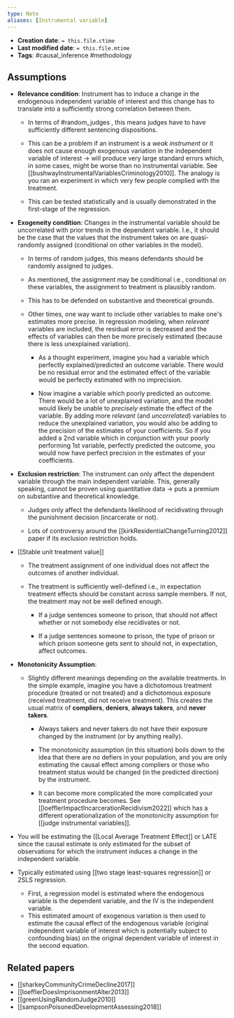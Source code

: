 ```yaml
---
type: Note
aliases: [Instrumental variable]
---
```


* **Creation date**: `= this.file.ctime`
* **Last modified date**: `= this.file.mtime`
* **Tags**: #causal_inference #methodology 

## Assumptions

* **Relevance condition**: Instrument has to induce a change in the endogenous independent variable of interest and this change has to translate into a sufficiently strong correlation between them.

	* In terms of #random_judges , this means judges have to have sufficiently different sentencing dispositions.

	* This can be a problem if an instrument is a *weak instrument* or it does not cause enough exogenous variation in the independent variable of interest -> will produce very large standard errors which, in some cases, might be worse than no instrumental variable. See [[bushwayInstrumentalVariablesCriminology2010]]. The analogy is you ran an experiment in which very few people complied with the treatment.
	  
	* This can be tested statistically and is usually demonstrated in the first-stage of the regression. 
	
* **Exogeneity condition**: Changes in the instrumental variable should be uncorrelated with prior trends in the dependent variable. I.e., it should be the case that the values that the instrument takes on are quasi-randomly assigned (conditional on other variables in the model).
  
	* In terms of random judges, this means defendants should be randomly assigned to judges.
	  
	* As mentioned, the assignment may be conditional i.e., conditional on these variables, the assignment to treatment is plausibly random.
	  
	* This has to be defended on substantive and theoretical grounds. 
	  
	* Other times, one way want to include other variables to make one's estimates more precise. In regression modeling, when *relevant* variables are included, the residual error is decreased and the effects of variables can then be more precisely estimated (because there is less unexplained variation).
	  
		* As a thought experiment, imagine you had a variable which perfectly explained/predicted an outcome variable. There would be no residual error and the estimated effect of the variable would be perfectly estimated with no imprecision.
		  
		* Now imagine a variable which poorly predicted an outcome. There would be a lot of unexplained variation, and the model would likely be unable to *precisely* estimate the effect of the variable. By adding more *relevant* (and *uncorrelated*) variables to reduce the unexplained variation, you would also be adding to the precision of the estimates of your coefficients. So if you added a 2nd variable which in conjunction with your poorly performing 1st variable, perfectly predicted the outcome, you would now have perfect precision in the estimates of your coefficients. 
	
* **Exclusion restriction**: The instrument can only affect the dependent variable through the main independent variable.  This, generally speaking, cannot be proven using quantitative data -> puts a premium on substantive and theoretical knowledge.
  
	* Judges only affect the defendants likelihood of recidivating through the punishment decision (incarcerate or not).
	  
	* Lots of controversy around the [[kirkResidentialChangeTurning2012]] paper if its exclusion restriction holds. 

* [[Stable unit treatment value]]
  
	* The treatment assignment of one individual does not affect the outcomes of another individual.
	  
	* The treatment is sufficiently well-defined i.e., in expectation treatment effects should be constant across sample members. If not, the treatment may not be well defined enough.
	  
		* If a judge sentences someone to prison, that should not affect whether or not somebody else recidivates or not.
		  
		* If a judge sentences someone to prison, the type of prison or which prison someone gets sent to should not, in expectation, affect outcomes.
	
* **Monotonicity Assumption**:
	* Slightly different meanings depending on the available treatments. In the simple example, imagine you have a dichotomous treatment procedure (treated or not treated) and a dichotomous exposure (received treatment, did not receive treatment). This creates the usual matrix of **compliers**, **deniers**, **always takers**, and **never takers**.
	  
		* Always takers and never takers do not have their exposure changed by the instrument (or by anything really).
		  
		* The monotonicity assumption (in this situation) boils down to the idea that there are no defiers in your population, and you are only estimating the causal effect among compliers or those who treatment status would be changed (in the predicted direction) by the instrument.
		
		* It can become more complicated the more complicated your treatment procedure becomes. See [[loefflerImpactIncarcerationRecidivism2022]] which has a different operationalization of the monotonicity assumption for [[judge instrumental variables]].

* You will be estimating the [[Local Average Treatment Effect]] or LATE since the causal estimate is only estimated for the subset of observations for which the instrument induces a change in the independent variable.

* Typically estimated using [[two stage least-squares regression]] or 2SLS regression. 
	* First, a regression model is estimated where the endogenous variable is the dependent variable, and the IV is the independent variable.
	* This estimated amount of exogenous variation is then used to estimate the causal effect of the endogenous variable (original independent variable of interest which is potentially subject to confounding bias) on the original dependent variable of interest in the second equation.

## Related papers

* [[sharkeyCommunityCrimeDecline2017]]
* [[loefflerDoesImprisonmentAlter2013]]
* [[greenUsingRandomJudge2010]]
* [[sampsonPoisonedDevelopmentAssessing2018]]